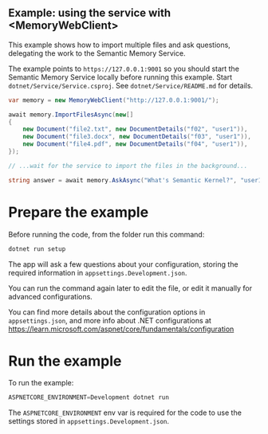 ## Example: using the service with \<MemoryWebClient>

This example shows how to import multiple files and ask questions, delegating
the work to the Semantic Memory Service.

The example points to `https://127.0.0.1:9001` so you should start the
Semantic Memory Service locally before running this example.
Start `dotnet/Service/Service.csproj`. See `dotnet/Service/README.md` for details.

```csharp
var memory = new MemoryWebClient("http://127.0.0.1:9001/");

await memory.ImportFilesAsync(new[]
{
    new Document("file2.txt", new DocumentDetails("f02", "user1")),
    new Document("file3.docx", new DocumentDetails("f03", "user1")),
    new Document("file4.pdf", new DocumentDetails("f04", "user1")),
});

// ...wait for the service to import the files in the background...

string answer = await memory.AskAsync("What's Semantic Kernel?", "user1");
```

# Prepare the example

Before running the code, from the folder run this command:

```csharp
dotnet run setup
```

The app will ask a few questions about your configuration, storing the
required information in `appsettings.Development.json`.

You can run the command again later to edit the file, or edit it manually for
advanced configurations.

You can find more details about the configuration options in `appsettings.json`,
and more info about .NET configurations at
https://learn.microsoft.com/aspnet/core/fundamentals/configuration

# Run the example

To run the example:

```csharp
ASPNETCORE_ENVIRONMENT=Development dotnet run
```

The `ASPNETCORE_ENVIRONMENT` env var is required for the code to use
the settings stored in `appsettings.Development.json`.